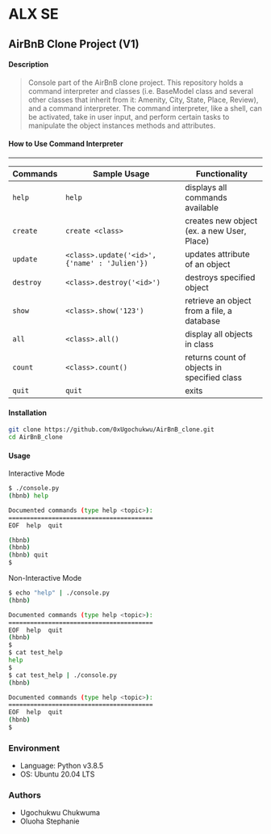 # ALX SE

## AirBnB Clone Project (V1)


#### Description
> Console part of the AirBnB clone project.
> This repository holds a command interpreter and classes (i.e. BaseModel class
> and several other classes that inherit from it: Amenity, City, State, Place,
> Review), and a command interpreter. The command interpreter, like a shell,
> can be activated, take in user input, and perform certain tasks
> to manipulate the object instances methods and attributes.

#### How to Use Command Interpreter
---
| Commands  | Sample Usage                                  | Functionality                              |
| --------- | --------------------------------------------- | ------------------------------------------ |
| `help`    | `help`                                        | displays all commands available            |
| `create`  | `create <class>`                              | creates new object (ex. a new User, Place) |
| `update`  | `<class>.update('<id>', {'name' : 'Julien'})`  | updates attribute of an object             |
| `destroy` | `<class>.destroy('<id>')`                         | destroys specified object                  |
| `show`    | `<class>.show('123')`                            | retrieve an object from a file, a database |
| `all`     | `<class>.all()`                                  | display all objects in class               |
| `count`   | `<class>.count()`                                | returns count of objects in specified class|
| `quit`    | `quit`                                        | exits                                      |

#### Installation
```bash
git clone https://github.com/0xUgochukwu/AirBnB_clone.git
cd AirBnB_clone
```
#### Usage
Interactive Mode
```bash
$ ./console.py
(hbnb) help

Documented commands (type help <topic>):
========================================
EOF  help  quit

(hbnb)
(hbnb)
(hbnb) quit
$
```
Non-Interactive Mode
```bash
$ echo "help" | ./console.py
(hbnb)

Documented commands (type help <topic>):
========================================
EOF  help  quit
(hbnb)
$
$ cat test_help
help
$
$ cat test_help | ./console.py
(hbnb)

Documented commands (type help <topic>):
========================================
EOF  help  quit
(hbnb)
$
```

### Environment
* Language: Python v3.8.5
* OS: Ubuntu 20.04 LTS

### Authors
- Ugochukwu Chukwuma
- Oluoha Stephanie

